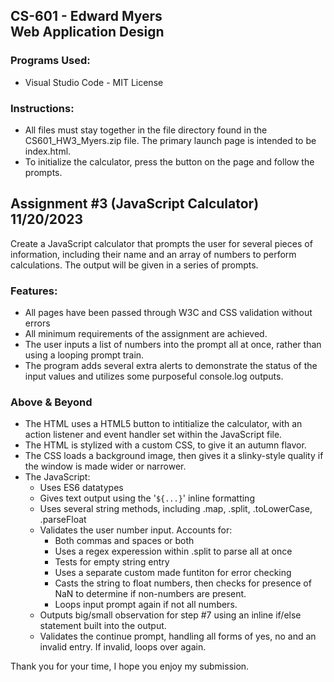 ## CS-601 - Edward Myers <br> Web Application Design

### Programs Used:
-   Visual Studio Code - MIT License

### Instructions:
-   All files must stay together in the file directory found in the CS601_HW3_Myers.zip file.  The primary launch page is intended to be index.html.
-   To initialize the calculator, press the button on the page and follow the prompts.

## Assignment #3 (JavaScript Calculator) 11/20/2023
Create a JavaScript calculator that prompts the user for several pieces of information, including their name and an array of numbers to perform calculations.  The output will be given in a series of prompts.  

### Features:
-   All pages have been passed through W3C and CSS validation without errors
-   All minimum requirements of the assignment are achieved.
-   The user inputs a list of numbers into the prompt all at once, rather than using a looping prompt train.
-   The program adds several extra alerts to demonstrate the status of the input values and utilizes some purposeful console.log outputs.

### Above & Beyond
-   The HTML uses a HTML5 button to intitialize the calculator, with an action listener and event handler set within the JavaScript file.
-   The HTML is stylized with a custom CSS, to give it an autumn flavor.
-   The CSS loads a background image, then gives it a slinky-style quality if the window is made wider or narrower.
-   The JavaScript:
    -   Uses ES6 datatypes
    -   Gives text output using the \'`${...}`\' inline formatting
    -   Uses several string methods, including .map, .split, .toLowerCase, .parseFloat
    -   Validates the user number input. Accounts for:
        -   Both commas and spaces or both
        -   Uses a regex experession within .split to parse all at once
        -   Tests for empty string entry
        -   Uses a separate custom made funtiton for error checking
        -   Casts the string to float numbers, then checks for presence of NaN to determine if non-numbers are present.
        -   Loops input prompt again if not all numbers.
    -   Outputs big/small observation for step #7 using an inline if/else statement built into the output.
    -   Validates the continue prompt, handling all forms of yes, no and an invalid entry.  If invalid, loops over again.


Thank you for your time, I hope you enjoy my submission.

